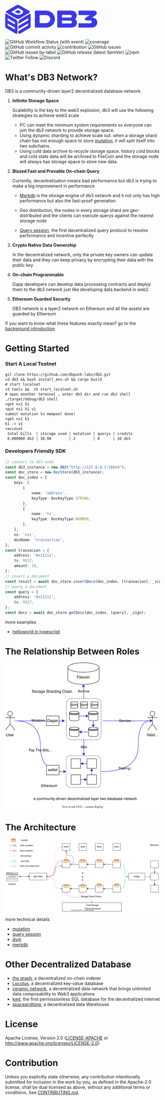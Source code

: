 ![db3_logo](./docs/images/db3_logo.png)

![GitHub Workflow Status (with event)](https://img.shields.io/github/actions/workflow/status/dbpunk-labs/db3/ci.yml?branch=main&style=flat-square)
![coverage](https://img.shields.io/codecov/c/github/dbpunk-labs/db3?style=flat-square)
![GitHub commit activity](https://img.shields.io/github/commit-activity/w/db3-teams/db3?style=flat-square)
![contribution](https://img.shields.io/github/contributors/dbpunk-labs/db3?style=flat-square)
![GitHub issues](https://img.shields.io/github/issues/db3-teams/db3?style=flat-square)
![GitHub issues by-label](https://img.shields.io/github/issues/dbpunk-labs/db3/good%20first%20issue?style=flat-square)
![GitHub release (latest SemVer)](https://img.shields.io/github/v/release/dbpunk-labs/db3?style=flat-square)
![npm](https://img.shields.io/npm/v/db3js?style=flat-square)
![Twitter Follow](https://img.shields.io/twitter/follow/Db3Network?style=flat-square)
![Discord](https://img.shields.io/discord/1025017851179962408?style=flat-square)


# What's DB3 Network?

DB3 is a community-driven layer2 decentralized database network.

1. **Infinite Storage Space**

   Scalability is the key to the web3 explosion, db3 will use the following strategies to achieve web3 scale

    * PC can meet the minimum system requirements so everyone can join the db3 network to provide storage space.
    * Using dynamic sharding to achieve scale out. when a storage shard chain has not enough space to store [mutation](./docs/mutation.md), it will split itself into two subchains.
    * Using cold data archive to recycle storage space. history cold blocks and cold state data will be archived to FileCoin and the storage node will always has storage space to store new data.

2. **Blazed Fast and Provable On-chain Query**

   Currently, decentralization means bad performance but db3 is trying to make a big improvement in performance

	* [Merkdb](https://github.com/dbpunk-labs/db3/issues/100) is the storage engine of db3 network and it not only has high performance but also the fast-proof generation
	* Geo distribution, the nodes in every storage shard are geo-distributed and the clients can execute querys against the nearest storage node

    * [Query session](./docs/query.md), the first decentralized query protocol to resolve performance and incentive perfectly

3. **Crypto Native Data Ownership**

    In the decentralized network, only the private key owners can update their data and they can keep privacy by encrypting their data with the public key

4. **On-chain Programmable**

    Dapp developers can develop data processing contracts and deploy them to the db3 network just like developing data backend in web2

5. **Ethereum Guarded Security**

    DB3 network is a layer2 network on Ethereum and all the assets are guarded by Ethereum

If you want to know what these features exactly mean? go to the [background introduction](./docs/background.md)

# Getting Started

### Start A Local Testnet

```shell
git clone https://github.com/dbpunk-labs/db3.git
cd db3 && bash install_env.sh && cargo build
# start localnet
cd tools &&  sh start_localnet.sh
# open another terminal , enter db3 dir and run db3 shell
./target/debug/db3 shell
>get ns1 k1
>put ns1 k1 v1
submit mutation to mempool done!
>get ns1 k1
k1 -> v1
>account
 total bills  | storage used | mutation | querys | credits
 0.000000 db3 | 38.00        | 2        | 0      | 10 db3
```

### Developers Friendly SDK

```typescript
// connect to db3 node
const db3_instance = new DB3("http://127.0.0.1:26659");
const doc_store = new DocStore(db3_instance);
const doc_index = {
    keys: [
        {
            name: 'address',
            keyType: DocKeyType.STRING,
        },
        {
            name: 'ts',
            keyType: DocKeyType.NUMBER,
        },
    ],
    ns: 'ns1',
    docName: 'transaction',
};
const transacion = {
    address: '0x11111',
    ts: 9527,
    amount: 10,
};
// insert a document
const result = await doc_store.insertDocs(doc_index, [transacion], _sign, 1);
// query a document
const query = {
    address: '0x11111',
    ts: 9527,
};
const docs = await doc_store.getDocs(doc_index, [query], _sign);
```

more examples

* [helloworld in typescript](./examples/helloworld)


# The Relationship Between Roles

![relationship](./docs/images/db3-overview.svg)

# The Architecture

![arch](./docs/images/db3-architecture.svg)

more technical details
* [mutation](./docs/mutation.md)
* [query session](./docs/query.md)
* [dvm](./docs/dvm.md)
* [merkdb](https://github.com/dbpunk-labs/db3/issues/100)


# Other Decentralized Database

* [the graph](https://github.com/graphprotocol/graph-node), a decentralized on-chain indexer
* [Locutus](https://github.com/freenet/locutus), a decentralized key-value database
* [ceramic network](https://github.com/ceramicnetwork/ceramic), a decentralized data network that brings unlimited data composability to Web3 applications
* [kwil](https://github.com/kwilteam), the first permissionless SQL database for the decentralized internet
* [spaceandtime](https://www.spaceandtime.io/), a decentralized data Warehouse

# License
Apache License, Version 2.0
   ([LICENSE-APACHE](LICENSE-APACHE) or http://www.apache.org/licenses/LICENSE-2.0)

# Contribution

Unless you explicitly state otherwise, any contribution intentionally submitted
for inclusion in the work by you, as defined in the Apache-2.0 license, shall be
dual licensed as above, without any additional terms or conditions.
See [CONTRIBUTING.md](CONTRIBUTING.md).
